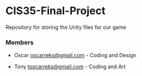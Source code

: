 # CIS35-Final-Project
Repository for storing the Unity files for our game


### Members
- Oscar oscarreks@gmail.com - Coding and Design

- Tony toscarreks@gmail.com -  Coding and Art

